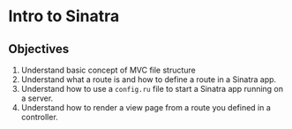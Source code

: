 # Intro to Sinatra

## Objectives

1. Understand basic concept of MVC file structure
2. Understand what a route is and how to define a route in a Sinatra app. 
3. Understand how to use a `config.ru` file to start a Sinatra app running on a server. 
4. Understand how to render a view page from a route you defined in a controller.


